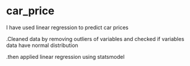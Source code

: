 # car_price
I have used  linear regression   to predict car prices 

.Cleaned data by removing outliers of variables and checked if variables data have normal distribution

.then applied linear regression using statsmodel 
